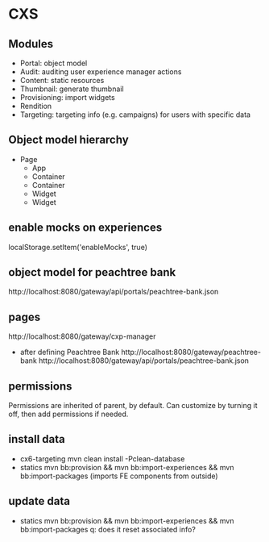 # CXS

## Modules
- Portal: object model
- Audit: auditing user experience manager actions
- Content: static resources
- Thumbnail: generate thumbnail
- Provisioning: import widgets
- Rendition
- Targeting: targeting info (e.g. campaigns) for users with specific data

## Object model hierarchy
- Page
  - App
   - Container
    - Container
    - Widget
   - Widget

## enable mocks on experiences
localStorage.setItem('enableMocks', true)

## object model for peachtree bank
http://localhost:8080/gateway/api/portals/peachtree-bank.json

## pages
http://localhost:8080/gateway/cxp-manager
- after defining Peachtree Bank
http://localhost:8080/gateway/peachtree-bank
http://localhost:8080/gateway/api/portals/peachtree-bank.json

## permissions
Permissions are inherited of parent, by default.
Can customize by turning it off, then add permissions if needed.

## install data
- cx6-targeting
mvn clean install -Pclean-database
- statics
mvn bb:provision && mvn bb:import-experiences && mvn bb:import-packages
(imports FE components from outside)

## update data
- statics
mvn bb:provision && mvn bb:import-experiences && mvn bb:import-packages
q: does it reset associated info?
